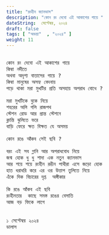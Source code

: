 ```yaml
---
title: "রংহীন ক্যানভাস"
description: "কোন রং দেবো এই আকাশের গায়ে "
dateString:  সেপ্টেম্বর, ২০২৪
draft: false
tags: [ "অভয়া"  , "২০২৪" ]
weight: 11
---
```



<pre>

কোন রং দেবো এই আকাশের গায়ে 
কিম্বা নদীতে 
অথবা অদৃশ্য বাতাসের গায়ে ?
কিম্বা মানুষের অসহ্য বেদনায় 
পড়ে থাকা মরা মুখটির প্রতি অসহায় অপরাধ বোধে ?

মরা মুখটিকে বুকে নিয়ে 
শহরের অলি গলি রাজপথ 
স্টেশন রোড আর প্রান্ত স্টেশনে 
ক্লান্তি ঝুলিতে ভরে 
বাড়ি ফেরে ক্ষত বিক্ষত যে অসময় 

কোন রঙে আঁকব সেই ছবি ? 

বরং এই সব গ্লানি আর অপরাধবোধ নিয়ে 
জন্ম হোক ধু ধু শাদা এক নতুন ক্যানভাস 
আর শয়ে শয়ে রংহীন রঙীন পাখীরা এসে জড়ো হোক 
হাত ধরাধরি করে এর ওর উত্তাপ তুলিতে নিয়ে 
এঁকে দিক বিচারের দৃপ্ত  অঙ্গীকার

কি রঙে আঁকব এই ছবি 
রংহীনতার  কাছে সমস্ত রঙের বেসাতি 
আজ বড় ফিকে লাগে 


১ সেপ্টেম্বর ২০২৪ 
ডালাস 

<pre>
